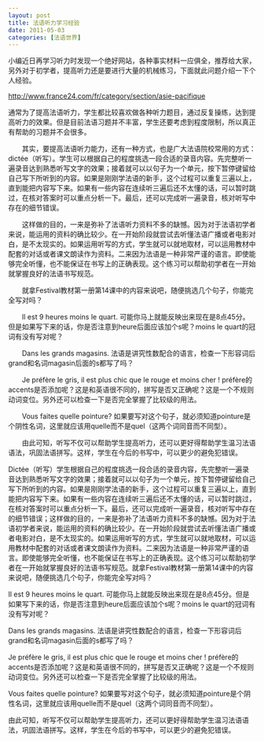 ```yaml
---
layout: post
title: 法语听力学习经验
date: 2011-05-03
categories: [法语世界]  
---
```


小编近日再学习听力时发现一个绝好网站，各种事实材料一应俱全，推荐给大家，另外对于初学者，提高听力还是要进行大量的机械练习，下面就此问题介绍一下个人经验。

http://www.france24.com/fr/category/section/asie-pacifique

通常为了提高法语听力，学生都比较喜欢做各种听力题目，通过反复操练，达到提高听力的效果。但是目前法语习题并不丰富，学生还要考虑到程度限制，所以真正有帮助的习题并不会很多。

　　其实，要提高法语听力能力，还有一种方式，也是广大法语院校常用的方式：dictée（听写）。学生可以根据自己的程度挑选一段合适的录音内容。先完整听一遍录音达到熟悉听写文字的效果；接着就可以以句子为一个单元，按下暂停键留给自己写下所听到的内容。如果是刚刚学法语的新手，这个过程可以重复三遍以上，直到能把内容写下来。如果有一些内容在连续听三遍后还不太懂的话，可以暂时跳过，在核对答案时可以重点分析一下。最后，还可以完成听一遍录音，核对听写中存在的细节错误。

　　这样做的目的，一来是弥补了法语听力资料不多的缺憾。因为对于法语初学者来说，能运用的资料的确比较少。在一开始阶段就尝试去听懂法语广播或者电影对白，是不太现实的。如果运用听写的方式，学生就可以就地取材，可以运用教材中配套的对话或者课文朗读作为资料。二来因为法语是一种非常严谨的语言。即使能够完全听懂，也不能保证在书写上的正确表现。这个练习可以帮助初学者在一开始就掌握良好的法语书写规范。

　　就拿Festival教材第一册第14课中的内容来说吧，随便挑选几个句子，你能完全写对吗？

　　Il est 9 heures moins le quart. 可能你马上就能反映出来现在是8点45分。但是如果写下来的话，你是否注意到heure后面应该加个s呢？moins le quart的冠词有没有写对呢？

　　Dans les grands magasins. 法语是讲究性数配合的语言，检查一下形容词后grand和名词magasin后面的s都写了吗？

　　Je préfère le gris, il est plus chic que le rouge et moins cher ! préfère的accents是否添加呢？这是和英语很不同的，拼写是否又正确呢？这是一个不规则动词变位。另外还可以检查一下是否完全掌握了比较级的用法。

　　Vous faites quelle pointure? 如果要写对这个句子，就必须知道pointure是个阴性名词，这里就应该用quelle而不是quel（这两个词同音而不同型）。

　　由此可知，听写不仅可以帮助学生提高听力，还可以更好得帮助学生温习法语语法，巩固法语拼写。这样，学生在今后的书写中，可以更少的避免犯错误。

Dictée（听写）学生根据自己的程度挑选一段合适的录音内容，先完整听一遍录音达到熟悉听写文字的效果；接着就可以以句子为一个单元，按下暂停键留给自己写下所听到的内容。如果是刚刚学法语的新手，这个过程可以重复三遍以上，直到能把内容写下来。如果有一些内容在连续听三遍后还不太懂的话，可以暂时跳过，在核对答案时可以重点分析一下。最后，还可以完成听一遍录音，核对听写中存在的细节错误；这样做的目的，一来是弥补了法语听力资料不多的缺憾。因为对于法语初学者来说，能运用的资料的确比较少。在一开始阶段就尝试去听懂法语广播或者电影对白，是不太现实的。如果运用听写的方式，学生就可以就地取材，可以运用教材中配套的对话或者课文朗读作为资料。二来因为法语是一种非常严谨的语言。即使能够完全听懂，也不能保证在书写上的正确表现。这个练习可以帮助初学者在一开始就掌握良好的法语书写规范。就拿Festival教材第一册第14课中的内容来说吧，随便挑选几个句子，你能完全写对吗？

Il est 9 heures moins le quart. 可能你马上就能反映出来现在是8点45分。但是如果写下来的话，你是否注意到heure后面应该加个s呢？moins le quart的冠词有没有写对呢？

Dans les grands magasins. 法语是讲究性数配合的语言，检查一下形容词后grand和名词magasin后面的s都写了吗？

Je préfère le gris, il est plus chic que le rouge et moins cher ! préfère的accents是否添加呢？这是和英语很不同的，拼写是否又正确呢？这是一个不规则动词变位。另外还可以检查一下是否完全掌握了比较级的用法。

Vous faites quelle pointure? 如果要写对这个句子，就必须知道pointure是个阴性名词，这里就应该用quelle而不是quel（这两个词同音而不同型）。

由此可知，听写不仅可以帮助学生提高听力，还可以更好得帮助学生温习法语语法，巩固法语拼写。这样，学生在今后的书写中，可以更少的避免犯错误。

